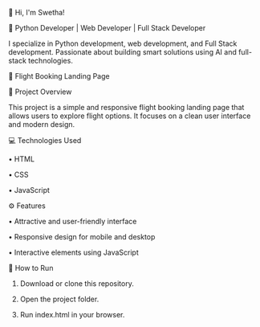 👋 Hi, I'm Swetha!

🚀 Python Developer | Web Developer | Full Stack Developer

I specialize in Python development, web development, and Full Stack development. Passionate about building smart solutions using AI and full-stack technologies.

🛫 Flight Booking Landing Page

📝 Project Overview

This project is a simple and responsive flight booking landing page that allows users to explore flight options. It focuses on a clean user interface and modern design.

💻 Technologies Used

•	HTML

•	CSS

•	JavaScript

⚙️ Features

•	Attractive and user-friendly interface

•	Responsive design for mobile and desktop

•	Interactive elements using JavaScript

🚀 How to Run

1.	Download or clone this repository.

2.	Open the project folder.

3.	Run index.html in your browser.
